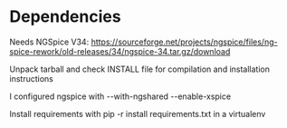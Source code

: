 # Dependencies

Needs NGSpice V34: https://sourceforge.net/projects/ngspice/files/ng-spice-rework/old-releases/34/ngspice-34.tar.gz/download

Unpack tarball and check INSTALL file for compilation and installation instructions

I configured ngspice with --with-ngshared --enable-xspice 

Install requirements with pip -r install requirements.txt in a virtualenv
